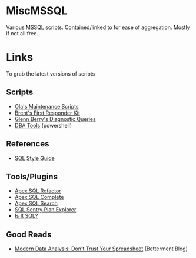 # MiscMSSQL
Various MSSQL scripts. Contained/linked to for ease of aggregation. Mostly if not all free. 

# Links

To grab the latest versions of scripts

## Scripts
- [Ola's Maintenance Scripts](https://ola.hallengren.com/sql-server-backup.html)
- [Brent's First Responder Kit](https://github.com/BrentOzarULTD/SQL-Server-First-Responder-Kit)
- [Glenn Berry's Diagnostic Queries](https://www.sqlskills.com/blogs/glenn/category/dmv-queries/)
- [DBA Tools](http://www.dbatools.io) (powershell)

## References

- [SQL Style Guide](http://www.sqlstyle.guide/)

## Tools/Plugins
- [Apex SQL Refactor](http://www.apexsql.com/sql_tools_refactor.aspx)
- [Apex SQL Complete](http://www.apexsql.com/sql_tools_complete.aspx)
- [Apex SQL Search](http://www.apexsql.com/sql_tools_search.aspx)
- [SQL Sentry Plan Explorer](https://www.sentryone.com/plan-explorer/)
- [Is It SQL?](http://www.scalesql.com/isitsql/)

## Good Reads
- [Modern Data Analysis: Don't Trust Your Spreadsheet](https://www.betterment.com/resources/inside-betterment/engineering/modern-data-analysis-dont-trust-your-spreadsheet/) (Betterment Blog)